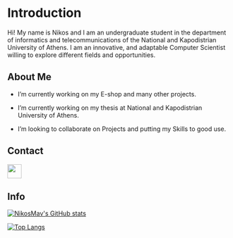 <h1> Introduction </h1>
<p align='center'>
</p>

<div size='20px'> Hi! My name is Nikos and I am an undergraduate student in the department of informatics and telecommunications of the National and Kapodistrian University of Athens. I am an innovative, and adaptable Computer Scientist willing to explore different fields and opportunities. 
</div>

<h2> About Me </h2>

- I’m currently working on my E-shop and many other projects.

- I’m currently working on my thesis at National and Kapodistrian University of Athens.

- I’m looking to collaborate on Projects and putting my Skills to good use.


<h2> Contact </h2>
<a href = 'https://www.linkedin.com/in/nikolaos-mavrapidis-990314194'> <img width = '32px' align= 'center' src="https://raw.githubusercontent.com/rahulbanerjee26/githubAboutMeGenerator/main/icons/linked-in-alt.svg"/></a> 

<h2> Info </h2>

[![NikosMav's GitHub stats](https://github-readme-stats.vercel.app/api?username=NikosMav)](https://github.com/NikosMav/github-readme-stats)

[![Top Langs](https://github-readme-stats.vercel.app/api/top-langs/?username=NikosMav&layout=compact&langs_count=10)](https://github.com/NikosMav/github-readme-stats)
